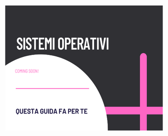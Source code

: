 <p align="center">
<img height="400" weight="700" style="align:center" src="https://github.com/fralabi/images/blob/main/COMPUTER_ENGINEERING/SISTEMI%20OPERATIVI.png">
</p>
